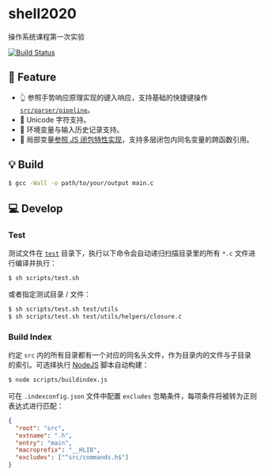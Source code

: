 # shell2020

操作系统课程第一次实验

[![Build Status](https://travis-ci.com/imhele/shell2020.svg?branch=master)](https://travis-ci.com/imhele/shell2020)

## 🍕 Feature

- 👆 参照手势响应原理实现的键入响应，支持基础的快捷键操作 [`src/parser/pipeline`](https://github.com/imhele/shell2020/tree/master/src/parser/pipeline)。
- 🎨 Unicode 字符支持。
- 🌟 环境变量与输入历史记录支持。
- 💄 局部变量[参照 JS 闭包特性实现](https://github.com/imhele/blog/issues/7)，支持多层闭包内同名变量的跨函数引用。

## 💡 Build

```bash
$ gcc -Wall -o path/to/your/output main.c
```

## 💻 Develop

### Test

测试文件在 [`test`](https://github.com/imhele/shell2020/tree/master/test) 目录下，执行以下命令会自动递归扫描目录里的所有 `*.c` 文件进行编译并执行：

```bash
$ sh scripts/test.sh
```

或者指定测试目录 / 文件：

```bash
$ sh scripts/test.sh test/utils
$ sh scripts/test.sh test/utils/helpers/closure.c
```

### Build Index

约定 `src` 内的所有目录都有一个对应的同名头文件，作为目录内的文件与子目录的索引。可选择执行 [NodeJS](https://nodejs.org/) 脚本自动构建：

```bash
$ node scripts/buildindex.js
```

可在 `.indexconfig.json` 文件中配置 `excludes` 忽略条件，每项条件将被转为正则表达式进行匹配：

```json
{
  "root": "src",
  "extname": ".h",
  "entry": "main",
  "macroprefix": "__HLIB",
  "excludes": ["^src/commands.h$"]
}
```

